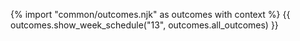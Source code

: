 {% import "common/outcomes.njk" as outcomes with context %}
{{ outcomes.show_week_schedule("13", outcomes.all_outcomes) }}